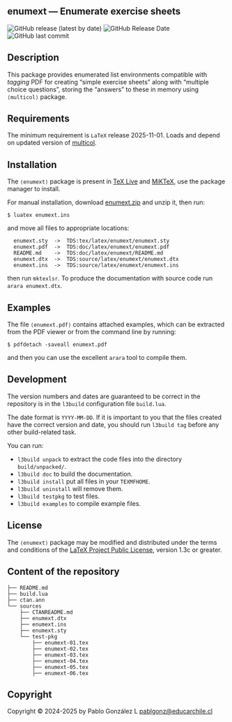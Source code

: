 ## enumext — Enumerate exercise sheets
![GitHub release (latest by date)](https://img.shields.io/github/v/release/pablgonz/enumext?label=version)
![GitHub Release Date](https://img.shields.io/github/release-date/pablgonz/enumext)
![GitHub last commit](https://img.shields.io/github/last-commit/pablgonz/enumext)

## Description

This package provides enumerated list environments compatible with
_tagging_ PDF for creating “simple exercise sheets” along with
“multiple choice questions”, storing the “answers” to these in memory
using <code>&langle;multicol&rangle;</code> package.


## Requirements

The minimum requirement is `LaTeX` release 2025-11-01. Loads and depend on updated version of [multicol](https://ctan.org/pkg/multicol).

## Installation

The <code>&langle;enumext&rangle;</code> package is present in [TeX Live](https://www.tug.org/texlive/) and [MiKTeX](https://miktex.org/), use the
package manager to install.

For manual installation, download [enumext.zip](http://mirrors.ctan.org/macros/latex/contrib/enumext.zip) and unzip it,
then run:

```
$ luatex enumext.ins
```

and move all files to appropriate locations:

```
  enumext.sty  ->  TDS:tex/latex/enumext/enumext.sty
  enumext.pdf  ->  TDS:doc/latex/enumext/enumext.pdf
  README.md    ->  TDS:doc/latex/enumext/README.md
  enumext.dtx  ->  TDS:source/latex/enumext/enumext.dtx
  enumext.ins  ->  TDS:source/latex/enumext/enumext.ins
```

then run `mktexlsr`. To produce the documentation with source code run `arara enumext.dtx`.

## Examples

The file <code>&langle;enumext.pdf&rangle;</code> contains attached examples, which can be extracted
from the PDF viewer or from the command line by running:

```
$ pdfdetach -saveall enumext.pdf
```

and then you can use the excellent `arara` tool to compile them.

## Development

The version numbers and dates are guaranteed to be correct in
the repository is in the `l3build` configuration file `build.lua`.

The date format is `YYYY-MM-DD`. If it is important to you
that the files created have the correct version and date, you should run
`l3build tag` before any other build-related task.

You can run:

- `l3build unpack` to extract the code files into the directory `build/unpacked/`.
- `l3build doc` to build the documentation.
- `l3build install` put all files  in your `TEXMFHOME`.
- `l3build uninstall` will remove them.
- `l3build testpkg` to test files.
- `l3build examples` to compile example files.

## License

The <code>&langle;enumext&rangle;</code> package may be modified and distributed under the terms and
conditions of the [LaTeX Project Public License](https://www.latex-project.org/lppl/), version 1.3c or greater.

## Content of the repository

```
├── README.md
├── build.lua
├── ctan.ann
└── sources
    ├── CTANREADME.md
    ├── enumext.dtx
    ├── enumext.ins
    ├── enumext.sty
    └── test-pkg
        ├── enumext-01.tex
        ├── enumext-02.tex
        ├── enumext-03.tex
        ├── enumext-04.tex
        ├── enumext-05.tex
        ├── enumext-06.tex     
```

## Copyright

Copyright &#169; 2024-2025 by Pablo González L <pablgonz@educarchile.cl>
